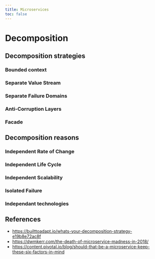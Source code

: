```yaml
---
title: Microservices
toc: false
---
```


# Decomposition
## Decomposition strategies

### Bounded context
### Separate Value Stream
### Separate Failure Domains
### Anti-Corruption Layers
### Facade

## Decomposition reasons
### Independent Rate of Change
### Independent Life Cycle
### Independent Scalability
### Isolated Failure
### Independant technologies

## References 
* https://builttoadapt.io/whats-your-decomposition-strategy-e19b8e72ac8f
* https://dwmkerr.com/the-death-of-microservice-madness-in-2018/
* https://content.pivotal.io/blog/should-that-be-a-microservice-keep-these-six-factors-in-mind

